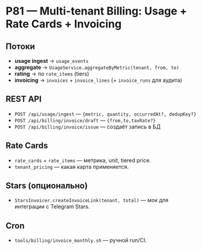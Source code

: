 # P81 — Multi-tenant Billing: Usage + Rate Cards + Invoicing

## Потоки
- **usage ingest** → `usage_events`
- **aggregate** → `UsageService.aggregateByMetric(tenant, from, to)`
- **rating** → по `rate_items` (tiers)
- **invoicing** → `invoices` + `invoice_lines` (+ `invoice_runs` для аудита)

## REST API
- `POST /api/usage/ingest` — `{metric, quantity, occurredAt?, dedupKey?}`
- `POST /api/billing/invoice/draft` — `{from,to,taxRate?}`
- `POST /api/billing/invoice/issue` — создаёт запись в БД

## Rate Cards
- `rate_cards` + `rate_items` — метрика, unit, tiered price.
- `tenant_pricing` — какая карта применяется.

## Stars (опционально)
- `StarsInvoicer.createInvoiceLink(tenant, total)` — мок для интеграции с Telegram Stars.

## Cron
- `tools/billing/invoice_monthly.sh` — ручной run/CI.
